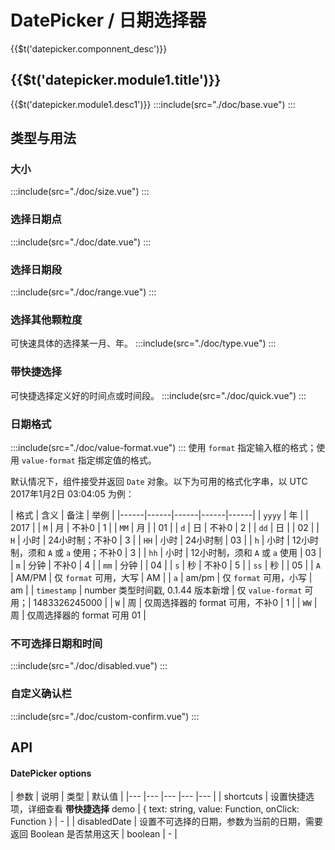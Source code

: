 # DatePicker / 日期选择器
<span>{{$t('datepicker.componnent_desc')}}</span>

## {{$t('datepicker.module1.title')}}
<span>{{$t('datepicker.module1.desc1')}}</span>
:::include(src="./doc/base.vue")
:::

## 类型与用法
### 大小 <design-tag></design-tag>
:::include(src="./doc/size.vue")
:::

### 选择日期点
:::include(src="./doc/date.vue")
:::

### 选择日期段
:::include(src="./doc/range.vue")
:::

### 选择其他颗粒度
可快速具体的选择某一月、年。
:::include(src="./doc/type.vue")
:::

### 带快捷选择
可快捷选择定义好的时间点或时间段。
:::include(src="./doc/quick.vue")
:::

### 日期格式
:::include(src="./doc/value-format.vue")
:::
使用 `format` 指定输入框的格式；使用 `value-format` 指定绑定值的格式。

默认情况下，组件接受并返回 `Date` 对象。以下为可用的格式化字串，以 UTC 2017年1月2日 03:04:05 为例：

| 格式 | 含义 | 备注 | 举例 |
|------|------|------|------|------|
| `yyyy` | 年 | | 2017 |
| `M`  | 月 | 不补0 | 1 |
| `MM` | 月 | | 01 |
| `d`  | 日 | 不补0 | 2 |
| `dd` | 日 | | 02 |
| `H`  | 小时 | 24小时制；不补0 | 3 |
| `HH` | 小时 | 24小时制 | 03 |
| `h`  | 小时 | 12小时制，须和 `A` 或 `a` 使用；不补0 | 3 |
| `hh` | 小时 | 12小时制，须和 `A` 或 `a` 使用 | 03 |
| `m`  | 分钟 | 不补0 | 4 |
| `mm` | 分钟 | | 04 |
| `s`  | 秒 | 不补0 | 5 |
| `ss` | 秒 | | 05 |
| `A`  | AM/PM | 仅 `format` 可用，大写 | AM |
| `a`  | am/pm | 仅 `format` 可用，小写 | am |
| `timestamp` | number 类型时间戳, 0.1.44 版本新增 | 仅 `value-format` 可用；| 1483326245000 |
| `W`  | 周 | 仅周选择器的 format 可用，不补0 | 1 |
| `WW` | 周 | 仅周选择器的 format 可用  01 |

### 不可选择日期和时间
:::include(src="./doc/disabled.vue")
:::

### 自定义确认栏
:::include(src="./doc/custom-confirm.vue")
:::

## API
<api-doc name="DatePicker" :doc="require('./api.json')"></api-doc>

#### DatePicker options
| 参数 | 说明 | 类型 | 默认值 |
|--- |--- |--- |--- |--- |
| shortcuts | 设置快捷选项，详细查看 **带快捷选择** demo | { text: string, value: Function, onClick: Function } | - |
| disabledDate | 设置不可选择的日期，参数为当前的日期，需要返回 Boolean 是否禁用这天 | boolean | - |

<style lang='scss'>
  .demo-picker-group{
    display: inline-block;
    text-align: left;
    +.demo-picker-group{
      margin-left: 60px;
    }
  }
</style>
